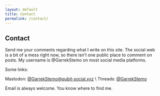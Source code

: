 ```yaml
---
layout: default
title: Contact
permalink: /contact/
---
```


## Contact

Send me your comments regarding what I write on this site.
The social web is a bit of a mess right now, so there isn't one public place to comment on posts.
My username is @GarrekStemo on most social media platforms.

Some links:

Mastodon: [@GarrekStemo@qubit-social.xyz](https://qubit-social.xyz/@GarrekStemo) \\
Threads: [@GarrekStemo](https://www.threads.net/@garrekstemo)

Email is always welcome. You know where to find me.